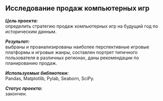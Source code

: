 ## Исследование продаж компьютерных игр
***Цель проекта:***  
определить стратегию продаж компьютерных игр на будущий год по историческим данным.  

***Результат:***  
выбраны и проанализированы наиболее перспективные игровые платформы и игровые жанры, составлен портрет типичного пользователя в различных регионах, даны рекомендации по планированию продаж.  

***Используемые библиотеки:***  
Pandas, Matplotlib, Pylab, Seaborn, SciPy.  

***Статус проекта:***  
закончен.
